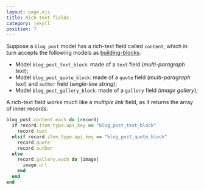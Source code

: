 ```yaml
---
layout: page.ejs
title: Rich-text fields
category: jekyll
position: 7
---
```


Suppose a `blog_post` model has a rich-text field called `content`, which in turn accepts the following models as [building-blocks](/schema/rich-text.html):

* Model `blog_post_text_block`: made of a `text` field (*multi-paragraph text*);
* Model `blog_post_quote_block`: made of a `quote` field (*multi-paragraph text*) and `author` field (*single-line string*);
* Model `blog_post_gallery_block`: made of a `gallery` field (*image gallery*);

A rich-text field works much like a *multiple link* field, as it returns the array of inner records:

```ruby
blog_post.content.each do |record|
  if record.item_type.api_key == "blog_post_text_block"
    record.text
  elsif record.item_type.api_key == "blog_post_quote_block"
    record.quote
    record.author
  else
    record.gallery.each do |image|
      image.url
    end
  end
end
```

